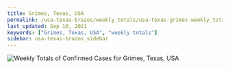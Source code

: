 ```yaml
---
title: Grimes, Texas, USA
permalink: /usa-texas-brazos/weekly_totals/usa-texas-grimes-weekly_totals.html
last_updated: Sep 10, 2021
keywords: ["Grimes, Texas, USA", "weekly totals"]
sidebar: usa-texas-brazos_sidebar
---
```


![Weekly Totals of Confirmed Cases for Grimes, Texas, USA](/covid_tracker/images/graphs/usa-texas-grimes-weekly_totals_graph.png)
